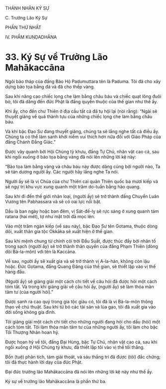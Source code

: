 THÁNH NHÂN KÝ SỰ

C. Trưởng Lão Ký Sự

PHẦN THỨ NHẤT

IV. PHẨM KUṆḌADHĀNA

# 33. Ký Sự về Trưởng Lão Mahākaccāna

Ngôi bảo tháp của đấng Bảo Hộ Padumuttara tên là Paduma. Tôi đã cho xây dựng bảo tọa bằng đá và đã cho thếp vàng.

Sau khi nâng cao chiếc lọng che làm bằng châu báu và chiếc quạt lông đuôi bò, tôi đã dâng đến đức Phật là đấng quyến thuộc của thế gian như thế ấy.

Khi ấy, cho đến chư Thiên ở địa cầu tất cả đã tụ hội lại (nói rằng): “Ngài sẽ thuyết giảng về quả thành tựu của những chiếc lọng che làm bằng châu báu.

Và khi bậc Đạo Sư đang thuyết giảng, chúng ta sẽ lắng nghe tất cả điều ấy. Chúng ta có thể làm sanh khởi niềm vui thích hơn nữa đối với Giáo Pháp của đấng Chánh Đẳng Giác.”

Được vây quanh bởi Hội Chúng tỳ khưu, đấng Tự Chủ, nhân vật cao cả, sau khi ngồi xuống ở bảo tọa bằng vàng đã nói lên những lời kệ này:

“Bảo tọa làm bằng vàng và châu báu này được dâng cúng bởi người nào, Ta sẽ tán dương người ấy. Các người hãy lắng nghe Ta nói.

Người ấy sẽ là vị Chúa của chư Thiên cai quản Thiên quốc ba mươi kiếp và sẽ ngự trị khu vực xung quanh một trăm do-tuần bằng hào quang.

Sau khi đi đến thế giới nhân loại, (người ấy) sẽ trở thành đấng Chuyển Luân Vương tên Pabhassara và sẽ có oai lực nổi bật.

Dầu là ban ngày hoặc ban đêm, vị Sát-đế-lỵ sẽ rực sáng ở xung quanh tám ratana (hai mét), tợ như mặt trời đã mọc lên.

Vào một trăm ngàn kiếp (về sau này), bậc Đạo Sư tên Gotama, thuộc dòng dõi, xuất thân gia tộc Okkāka sẽ xuất hiện ở thế gian.

Sau khi mệnh chung từ chính cõi trời Đẩu Suất, được thúc đẩy bởi nhân tố trong sạch (người ấy) sẽ trở thành thân quyến của đấng Phạm Thiên (dòng dõi Bà-la-môn) với tên là Kaccāna.

Về sau, người ấy sẽ xuất gia và sẽ trở thành vị A-la-hán, không còn lậu hoặc. Đức Gotama, đấng Quang Đăng của thế gian, sẽ thiết lập vào vị thế hàng đầu.

(Người ấy) sẽ giảng giải một cách chi tiết về câu hỏi đã được hỏi một cách tóm tắt. Và trong khi giảng giải về câu hỏi ấy, (người ấy) sẽ làm thỏa mãn tâm tư (của người hỏi).”

Được sanh ra cao quý trong gia tộc giàu có, tôi đã là vị Bà-la-môn thông thạo về chú thuật. Sau khi từ bỏ các tài sản và lúa gạo, tôi đã xuất gia vào đời sống không gia đình.

Tôi giảng giải một cách chi tiết cho những người đang hỏi cho dầu (hỏi) một cách tóm tắt. Tôi làm thỏa mãn tâm tư của những người ấy, tôi làm cho bậc Tối Thượng Nhân hoan hỷ.

Được hoan hỷ về tôi, đấng Đại Hùng, bậc Tự Chủ, nhân vật cao cả, sau khi ngồi xuống ở Hội Chúng tỳ khưu, đã thiết lập tôi vào vị thế tối thắng.

Bốn (tuệ) phân tích, tám giải thoát, và sáu thắng trí đã được (tôi) đắc chứng; tôi đã thực hành lời dạy của đức Phật.

Đại đức trưởng lão Mahākaccāna đã nói lên những lời kệ này như thế ấy.

Ký sự về trưởng lão Mahākaccāna là phần thứ ba.

